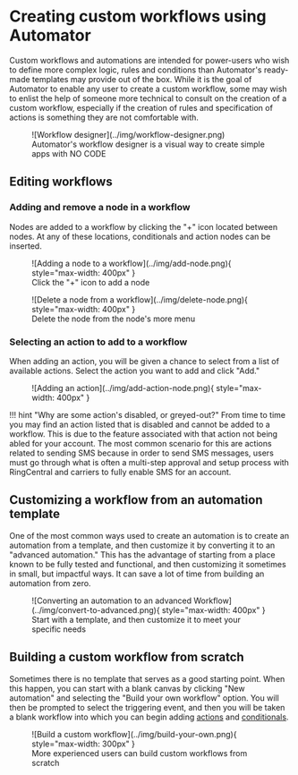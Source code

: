 # Creating custom workflows using Automator

Custom workflows and automations are intended for power-users who wish to define more complex logic, rules and conditions than Automator's ready-made templates may provide out of the box. While it is the goal of Automator to enable any user to create a custom workflow, some may wish to enlist the help of someone more technical to consult on the creation of a custom workflow, especially if the creation of rules and specification of actions is something they are not comfortable with. 

<figure markdown>
  ![Workflow designer](../img/workflow-designer.png)
  <figcaption>Automator's workflow designer is a visual way to create simple apps with NO CODE</figcaption>
</figure>

## Editing workflows

### Adding and remove a node in a workflow

Nodes are added to a workflow by clicking the "+" icon located between nodes. At any of these locations, conditionals and action nodes can be inserted. 

<figure markdown>
  ![Adding a node to a workflow](../img/add-node.png){ style="max-width: 400px" }
  <figcaption>Click the "+" icon to add a node</figcaption>
</figure>

<figure markdown>
  ![Delete a node from a workflow](../img/delete-node.png){ style="max-width: 400px" }
  <figcaption>Delete the node from the node's more menu</figcaption>
</figure>

### Selecting an action to add to a workflow

When adding an action, you will be given a chance to select from a list of available actions. Select the action you want to add and click "Add." 

<figure markdown>
  ![Adding an action](../img/add-action-node.png){ style="max-width: 400px" }
  <figcaption></figcaption>
</figure>

!!! hint "Why are some action's disabled, or greyed-out?"
    From time to time you may find an action listed that is disabled and cannot be added to a workflow. This is due to the feature associated with that action not being abled for your account. The most common scenario for this are actions related to sending SMS because in order to send SMS messages, users must go through what is often a multi-step approval and setup process with RingCentral and carriers to fully enable SMS for an account. 

## Customizing a workflow from an automation template

One of the most common ways used to create an automation is to create an automation from a template, and then customize it by converting it to an "advanced automation." This has the advantage of starting from a place known to be fully tested and functional, and then customizing it sometimes in small, but impactful ways. It can save a lot of time from building an automation from zero.

<figure markdown>
  ![Converting an automation to an advanced Workflow](../img/convert-to-advanced.png){ style="max-width: 400px" }
  <figcaption>Start with a template, and then customize it to meet your specific needs</figcaption>
</figure>

## Building a custom workflow from scratch

Sometimes there is no template that serves as a good starting point. When this happen, you can start with a blank canvas by clicking "New automation" and selecting the "Build your own workflow" option. You will then be prompted to select the triggering event, and then you will be taken a blank workflow into which you can begin adding [actions](./actions/) and [conditionals](./conditionals/).

<figure markdown>
  ![Build a custom workflow](../img/build-your-own.png){ style="max-width: 300px" }
  <figcaption>More experienced users can build custom workflows from scratch</figcaption>
</figure>



